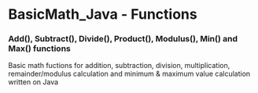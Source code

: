 # BasicMath_Java - Functions

### Add(), Subtract(), Divide(), Product(), Modulus(), Min() and Max() functions

<p>Basic math fuctions for addition, subtraction, division, multiplication, remainder/modulus calculation and minimum & maximum value calculation  written on Java</p>
